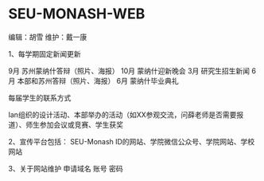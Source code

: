 # SEU-MONASH-WEB
编辑：胡雪
维护：戴一康

1、每学期固定新闻更新

9月   苏州蒙纳什答辩（照片、海报）
10月  蒙纳什迎新晚会
3月   研究生招生新闻
6月   本部和苏州答辩（照片、海报）
6月   蒙纳什毕业典礼

每届学生的联系方式

Ian组织的设计活动、本部举办的活动（如XX参观交流，问薛老师是否需要报道）、师生参加会议或竞赛、学生获奖

2、宣传平台包括：
SEU-Monash ID的网站、学院微信公众号、学院网站、学校网站

3、关于网站维护
申请域名
账号
密码
